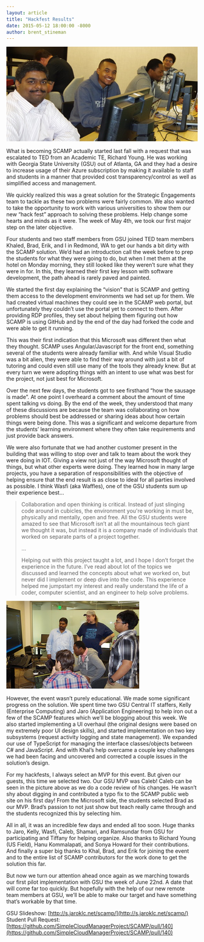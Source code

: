 ```yaml
---
layout: article
title: "Hackfest Results"
date: 2015-05-12 18:00:00 -8000
author: brent_stineman
---
```


![](./images/posts/2015-05-12-GSUHackfest-Report2/GSU-Students.jpg) 

What is becoming SCAMP actually started last fall with a request that was escalated to TED from an Academic TE, Richard Young. He was working with Georgia State University (GSU) out of Atlanta, GA and they had a desire to increase usage of their Azure subscription by making it available to staff and students in a manner that provided cost transparency/control as well as simplified access and management. 

We quickly realized this was a great solution for the Strategic Engagements team to tackle as these two problems were fairly common. We also wanted to take the opportunity to work with various universities to show them our new “hack fest” approach to solving these problems. Help change some hearts and minds as it were. The week of May 4th, we took our first major step on the later objective. 

Four students and two staff members from GSU joined TED team members Khaled, Brad, Erik, and I in Redmond, WA to get our hands a bit dirty with the SCAMP solution. We’d had an introduction call the week before to prep the students for what they were going to do, but when I met them at the hotel on Monday morning, they still looked like they weren’t sure what they were in for. In this, they learned their first key lesson with software development, the path ahead is rarely paved and painted. 

We started the first day explaining the “vision” that is SCAMP and getting them access to the development environments we had set up for them. We had created virtual machines they could see in the SCAMP web portal, but unfortunately they couldn’t use the portal yet to connect to them. After providing RDP profiles, they set about helping them figuring out how SCAMP is using GitHub and by the end of the day had forked the code and were able to get it running. 

This was their first indication that this Microsoft was different then what they thought. SCAMP uses Angular/Javascript for the front end, something several of the students were already familiar with. And while Visual Studio was a bit alien, they were able to find their way around with just a bit of tutoring and could even still use many of the tools they already knew. But at every turn we were adopting things with an intent to use what was best for the project, not just best for Microsoft.

Over the next few days, the students got to see firsthand “how the sausage is made”. At one point I overheard a comment about the amount of time spent talking vs doing. By the end of the week, they understood that many of these discussions are because the team was collaborating on how problems should best be addressed or sharing ideas about how certain things were being done. This was a significant and welcome departure from the students’ learning environment where they often take requirements and just provide back answers. 

We were also fortunate that we had another customer present in the building that was willing to stop over and talk to team about the work they were doing in IOT. Giving a view not just of the way Microsoft thought of things, but what other experts were doing. They learned how in many large projects, you have a separation of responsibilities with the objective of helping ensure that the end result is as close to ideal for all parties involved as possible. 
I think Wasfi (aka Waffles), one of the GSU students sum up their experience best…

> Collaboration and open thinking is critical. Instead of just slinging code around in cubicles, the environment you're working in must be, physically and mentally, open and free. All the GSU students were amazed to see that Microsoft isn’t at all the mountainous tech giant we thought it was, but instead it is a company made of individuals that worked on separate parts of a project together.
> 
> …
> 
> Helping out with this project taught a lot, and I hope I don’t forget the experience in the future. I’ve read about lot of the topics we discussed and learned the concepts about what we worked on, but never did I implement or deep dive into the code. This experience helped me jumpstart my interest and really understand the life of a coder, computer scientist, and an engineer to help solve problems.

![](./images/posts/2015-05-12-GSUHackfest-Report2/collaboration.jpg)

However, the event wasn’t purely educational. We made some significant progress on the solution. We spent time two GSU Central IT staffers, Kelly (Enterprise Computing) and Jaro (Application Engineering) to help iron out a few of the SCAMP features which we’ll be blogging about this week. We also started implementing a UI overhaul (the original designs were based on my extremely poor UI design skills), and started implementation on two key subsystems (request activity logging and state management). We expanded our use of TypeScript for managing the interface classes/objects between C# and JavaScript. And with Khal’s help overcame a couple key challenges we had been facing and uncovered and corrected a couple issues in the solution’s design. 

For my hackfests, I always select an MVP for this event. But given our guests, this time we selected two. Our GSU MVP was Caleb! Caleb can be seen in the picture above as we do a code review of his changes. He wasn’t shy about digging in and contributed a typo fix to the SCAMP public web site on his first day! From the Microsoft side, the students selected Brad as our MVP. Brad’s passion to not just show but teach really came through and the students recognized this by selecting him. 

All in all, it was an incredible few days and ended all too soon. Huge thanks to Jaro, Kelly, Wasfi, Caleb, Shamari, and Ramsundar from GSU for participating and Tiffany for helping organize. Also thanks to Richard Young (US Field), Hanu Kommalapati, and Sonya Howard for their contributions. And finally a super big thanks to Khal, Brad, and Erik for joining the event and to the entire list of SCAMP contributors for the work done to get the solution this far.

But now we turn our attention ahead once again as we marching towards our first pilot implementation with GSU the week of June 22nd. A date that will come far too quickly. But hopefully with the help of our new remote team members at GSU, we’ll be able to make our target and have something that’s workable by that time. 

GSU Slideshow: [http://s.jaroklc.net/scamp/](http://s.jaroklc.net/scamp/)
Student Pull Request: [https://github.com/SimpleCloudManagerProject/SCAMP/pull/140](https://github.com/SimpleCloudManagerProject/SCAMP/pull/140)




